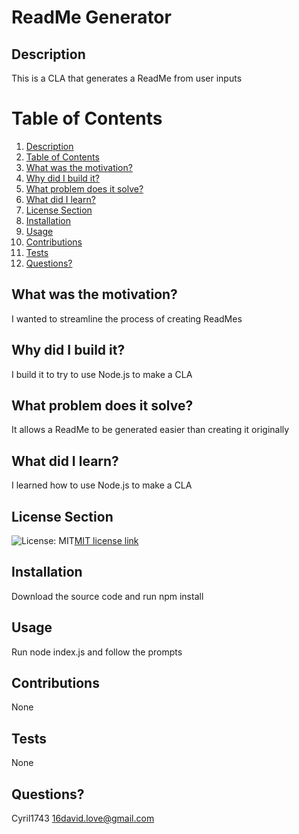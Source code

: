 # ReadMe Generator
  ## Description
  This is a CLA that generates a ReadMe from user inputs
  # Table of Contents
  1. [Description](#description)
  2. [Table of Contents](#table-of-contents)
  3. [What was the motivation?](#what-was-the-motivation)
  4. [Why did I build it?](#why-did-i-build-it)
  5. [What problem does it solve?](#what-problem-does-it-solve)
  6. [What did I learn?](#what-did-i-learn)
  7. [License Section](#license-section)
  8. [Installation](#installation)
  9. [Usage](#usage)
  10. [Contributions](#contributions)
  11. [Tests](#tests)
  12. [Questions?](#questions)
  ## What was the motivation?
  I wanted to streamline the process of creating ReadMes
  ## Why did I build it?
  I build it to try to use Node.js to make a CLA
  ## What problem does it solve?
  It allows a ReadMe to be generated easier than creating it originally
  ## What did I learn?
  I learned how to use Node.js to make a CLA
  ## License Section
  ![License: MIT](https://img.shields.io/badge/License-MIT-yellow.svg)[MIT license link](https://opensource.org/licenses/MIT)
  ## Installation
  Download the source code and run npm install
  ## Usage
  Run node index.js and follow the prompts
  ## Contributions
  None
  ## Tests
  None
  ## Questions?
  Cyril1743
  16david.love@gmail.com
